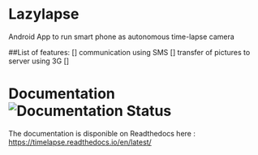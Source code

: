 # Lazylapse
Android App to run smart phone as autonomous time-lapse camera

##List of features:
[] communication using SMS
[] transfer of pictures to server using 3G
[] 

# Documentation ![Documentation Status](https://readthedocs.org/projects/timelapse/badge/?version=latest)
The documentation is disponible on Readthedocs here : https://timelapse.readthedocs.io/en/latest/ 
